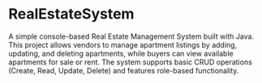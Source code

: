 # RealEstateSystem
A simple console-based Real Estate Management System built with Java. This project allows vendors to manage apartment listings by adding, updating, and deleting apartments, while buyers can view available apartments for sale or rent. The system supports basic CRUD operations (Create, Read, Update, Delete) and features role-based functionality.
